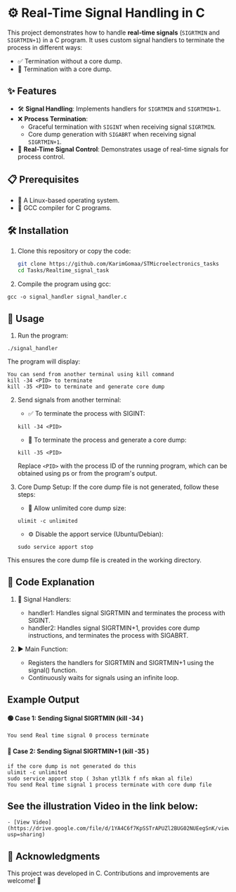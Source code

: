 # ⚙️ Real-Time Signal Handling in C

This project demonstrates how to handle **real-time signals** (`SIGRTMIN` and `SIGRTMIN+1`) in a C program. It uses custom signal handlers to terminate the process in different ways:  
- ✅ Termination without a core dump.  
- 💾 Termination with a core dump.



## ✨ Features

- 🛠 **Signal Handling**: Implements handlers for `SIGRTMIN` and `SIGRTMIN+1`.
- ❌ **Process Termination**:
  - Graceful termination with `SIGINT` when receiving signal `SIGRTMIN`.
  - Core dump generation with `SIGABRT` when receiving signal `SIGRTMIN+1`.
- 📡 **Real-Time Signal Control**: Demonstrates usage of real-time signals for process control.



## 📋 Prerequisites

- 🐧 A Linux-based operating system.
- 🧰 GCC compiler for C programs.



## 🛠 Installation

1. Clone this repository or copy the code:
   ```bash
   git clone https://github.com/KarimGomaa/STMicroelectronics_tasks
   cd Tasks/Realtime_signal_task


2. Compile the program using gcc:

```
gcc -o signal_handler signal_handler.c
```



## 🚀 Usage

1. Run the program:
```
./signal_handler
```
The program will display:

```
You can send from another terminal using kill command
kill -34 <PID> to terminate
kill -35 <PID> to terminate and generate core dump
```
2. Send signals from another terminal:

    - ✅ To terminate the process with SIGINT:

    ```
    kill -34 <PID>
    ```

    - 💾 To terminate the process and generate a core dump:

    ```
    kill -35 <PID>
    ```
    Replace `<PID>` with the process ID of the running program, which can be obtained using ps     or from the program's output.

3. Core Dump Setup:
If the core dump file is not generated, follow these steps:

    - 📂 Allow unlimited core dump size:
    ```
    ulimit -c unlimited
    ```
    
    - ⚙️ Disable the apport service (Ubuntu/Debian):
    ```
    sudo service apport stop
    ```
This ensures the core dump file is created in the working directory.


## 📝 Code Explanation

1. 🔧 Signal Handlers:

    - handler1: Handles signal SIGRTMIN and terminates the process with SIGINT.
    - handler2: Handles signal SIGRTMIN+1, provides core dump instructions, and terminates the process with SIGABRT.

2. ▶️ Main Function:

    - Registers the handlers for SIGRTMIN and SIGRTMIN+1 using the signal() function.
    - Continuously waits for signals using an infinite loop.
    

##  Example Output

#### 🟢 Case 1: Sending Signal SIGRTMIN (kill -34 <PID>)
```
You send Real time signal 0 process terminate
```

#### 🔴 Case 2: Sending Signal SIGRTMIN+1 (kill -35 <PID>)
```
if the core dump is not generated do this 
ulimit -c unlimited 
sudo service apport stop ( 3shan ytl3lk f nfs mkan al file) 
You send Real time signal 1 process terminate with core dump file
```
## See the illustration Video in the link below:
    - [View Video](https://drive.google.com/file/d/1YA4C6f7KpSSTrAPUZl2BUG02NUEegSnK/view?usp=sharing)

## 🙏 Acknowledgments
This project was developed in C. Contributions and improvements are welcome! 🚀




